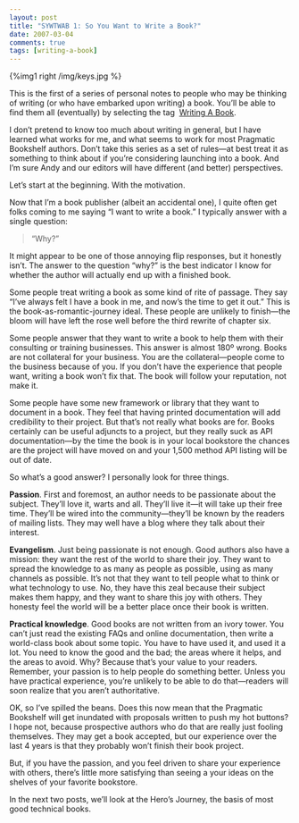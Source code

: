 ```yaml
---
layout: post
title: "SYWTWAB 1: So You Want to Write a Book?"
date: 2007-03-04
comments: true
tags: [writing-a-book]
---
```


{%img1 right /img/keys.jpg %}

This is the first of a series of personal notes to people who may be
thinking of writing (or who have embarked upon writing) a book. You’ll
be able to find them all (eventually) by selecting the tag 
<a
href="http://pragdave.pragprog.com/pragdave/writing_a_book/index.html">Writing A Book</a>.

I don’t pretend to know too much about writing in general, but I have
learned what works for me, and what seems to work for most Pragmatic
Bookshelf authors. Don’t take this series as a set of rules—at best
treat it as something to think about if you’re considering launching
into a book. And I’m sure Andy and our editors will have different
(and better) perspectives.


Let’s start at the beginning. With the motivation.

Now that I’m a book publisher (albeit an accidental one), I quite
often get folks coming to me saying “I want to write a book.” I
typically answer with a single question:

> “Why?”

It might appear to be one of those annoying flip responses, but it
honestly isn’t. The answer to the question “why?” is the best
indicator I know for whether the author will actually end up with a
finished book.

Some people treat writing a book as some kind of rite of passage. They
say “I’ve always felt I have a book in me, and now’s the time to get
it out.” This is the book-as-romantic-journey ideal. These people are
unlikely to finish—the bloom will have left the rose well before the
third rewrite of chapter six.

Some people answer that they want to write a book to help them with
their consulting or training businesses. This answer is almost 180º
wrong. Books are not collateral for your business. You are the
collateral—people come to the business because of you. If you don’t
have the experience that people want, writing a book won’t fix
that. The book will follow your reputation, not make it.

Some people have some new framework or library that they want to
document in a book. They feel that having printed documentation will
add credibility to their project. But that’s not really what books are
for. Books certainly can be useful adjuncts to a project, but they
really suck as API documentation—by the time the book is in your local
bookstore the chances are the project will have moved on and your
1,500 method API listing will be out of date.

So what’s a good answer? I personally look for three things.

**Passion**. First and foremost, an author needs to be passionate
about the subject. They’ll love it, warts and all. They’ll live
it—it will take up their free time. They’ll be wired into the
community—they’ll be known by the readers of mailing lists. They may
well have a blog where they talk about their interest.


**Evangelism**. Just being passionate is not enough. Good authors also
have a mission: they want the rest of the world to share their
joy. They want to spread the knowledge to as many as people as
possible, using as many channels as possible. It’s not that they
want to tell people what to think or what technology to use. No,
they have this zeal because their subject makes them happy, and they
want to share this joy with others. They honesty feel the world will
be a better place once their book is written.


**Practical knowledge**. Good books are not written from an ivory
tower. You can’t just read the existing FAQs and online
documentation, then write a world-class book about some topic. You
have to have used it, and used it a lot. You need to know the good
and the bad; the areas where it helps, and the areas to avoid. Why?
Because that’s your value to your readers. Remember, your passion is
to help people do something better. Unless you have practical
experience, you’re unlikely to be able to do that—readers will soon
realize that you aren’t authoritative.

OK, so I’ve spilled the beans. Does this now mean that the Pragmatic
Bookshelf will get inundated with proposals written to push my hot
buttons? I hope not, because prospective authors who do that are
really just fooling themselves. They may get a book accepted, but our
experience over the last 4 years is that they probably won’t finish
their book project.

But, if you have the passion, and you feel driven to share your
experience with others, there’s little more satisfying than seeing a
your ideas on the shelves of your favorite bookstore.

In the next two posts, we’ll look at the Hero’s Journey, the basis of
most good technical books.

